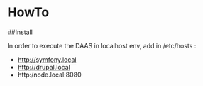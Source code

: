 # HowTo

##Install

In order to execute the DAAS in localhost env, add in /etc/hosts :
- http://symfony.local
- http://drupal.local
- http:/node.local:8080

 
